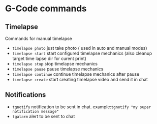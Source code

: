 # G-Code commands

## Timelapse
Commands for manual timelapse 
- `timelapse photo` just take photo ( used in auto and manual modes)
- `timelapse start` start configured timelapse mechanics (also cleanup target time lapse dir for curent print)
- `timelapse stop` stop timelapse mechanics
- `timelapse pause` pause timelapse mechanics
- `timelapse continue` continue timelapse mechanics after pause
- `timelapse create` start creating timelapse video and send it in chat

## Notifications

- `tgnotify` notification to be sent in chat. example:`tgnotify "my super notification message"`
- `tgalarm` alert to be sent to chat